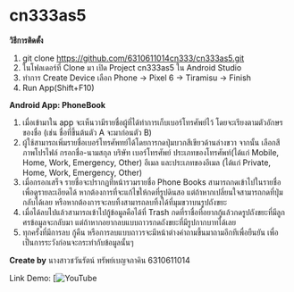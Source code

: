 # cn333as5

**วิธีการติดตั้ง**
1. git clone https://github.com/6310611014cn333/cn333as5.git
2. ในโฟลเดอร์ที่ Clone มา เปิด Project cn333as5 ใน Android Studio
3. ทำการ Create Device เลือก Phone -> Pixel 6 -> Tiramisu -> Finish
4. Run App(Shift+F10)

**Android App: PhoneBook**
1. เมื่อเข้ามาใน app จะเห็นวามีรายชื่อผู้ที่ได้ทำการเก็บเบอร์โทรศัพย์ไว้ โดยจะเรียงตามตัวอักษรของชื่อ (เช่น ชื่อที่ขึ้นต้นตัว A จะมาก่อนตัว B)
2. ผู้ใช้สามารถเพิ่มรายชื่อเบอร์โทรศัพทย์ได้โดยการกดปุ่มบวกสีเขียวด้านล่างขวา จากนั้น เลือกสีภาพโปรไฟล์ กรอกชื่อ-นามสกุล บริษัท เบอร์โทรศัพย์ ประเภทของโทรศัพท์(ได้แก่ Mobile, Home, Work, Emergency, Other) อีเมล และประเภทของอีเมล (ได้แก่ Private, Home, Work, Emergency, Other)
3. เมื่อกรอกเสร็จ รายชื่อจะปรากฏที่หน้ารวมรายชื่อ Phone Books สามารถกดเข้าไปในรายชื่อเพื่อดูรายละเอียดได้ หากต้องการที่จะแก้ไขให้กดที่รูปดินสอ แต่ถ้าหากเปลี่ยนใจสามารถกดที่ปุ่มกลับได้เลย หรือหากต้องการจะลบทิ้งสามารถลบทิ้งได้ที่มุมขวาบนรูปถังขยะ
4. เมื่อได้ลบไปแล้วสามารถเข้าไปกู้ข้อมูลคือได้ที่ Trash กดที่ราชื่อที่อยากกู้แล้วกดรูปถังขยะที่มีลูกศรข้อมูลจะกลับมา แต่ถ้าหากอยากลบแบบถาวรกดถังขยะที่มีรูปกากบาทได้เลย
5. ทุกครั้งที่มีการลบ กู้คืน หรือการลบแบบถาวรจะมีหน้าต่างคำถามขึ้นมาถามอีกทีเพื่อยืนยัน เพื่อเป็นการระวังก่อนจะกระทำกับข้อมูลนั้นๆ


**Create by**
นางสาวชวันรัตน์ ทรัพย์เบญจภาคิน 6310611014

Link Demo:
[![YouTube](https://youtu.be/ABo-YXtbng8)
